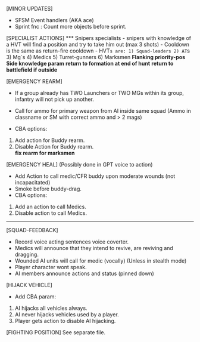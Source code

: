 [MINOR UPDATES]
- SFSM Event handlers (AKA ace)
- Sprint fnc : Count more objects before sprint. 


[SPECIALIST ACTIONS]
*** Snipers specialists
    - snipers with knowledge of a HVT will find a position and try to take him out (max 3 shots)
    <!-- - After 3 shots sniper will withdraw. -->
    - Cooldown is the same as return-fire cooldown
    - HVT`s are:
      1) Squad-leaders
      2) AT`s 
      3) Mg`s 
      4) Medics
      5) Turret-gunners
      6) Marksmen
**Flanking priority-pos**
**Side knowledge param**
**return to formation at end of hunt**
**return to battlefield if outside**

[EMERGENCY REARM]
- If a group already has TWO Launchers or TWO MGs within its group, infantry will not pick up another.

- Call for ammo for primary weapon from AI inside same squad (Ammo in classname or SM with correct ammo and > 2 mags)

- CBA options:
1. Add action for Buddy rearm.
2. Disable Action for Buddy rearm.  
**fix rearm for marksmen**

[EMERGENCY HEAL] (Possibly done in GPT voice to action)
- Add Action to call medic/CFR buddy upon moderate wounds (not incapacitated)
- Smoke before buddy-drag.
- CBA options:
1. Add an action to call Medics.
2. Disable action to call Medics.

--------------------------------
[SQUAD-FEEDBACK]
- Record voice acting sentences voice coverter.
-  Medics will announce that they intend to revive, are reviving and dragging. 
- Wounded AI units will call for medic (vocally)  (Unless in stealth mode) 
- Player character wont speak. 
- AI members announce actions and status (pinned down)


[HIJACK VEHICLE]
- Add CBA param: 
1. AI hijacks all vehicles always.
2. AI never hijacks vehicles used by a player.
3. Player gets action to disable AI hijacking.



[FIGHTING POSITION]
See separate file.


